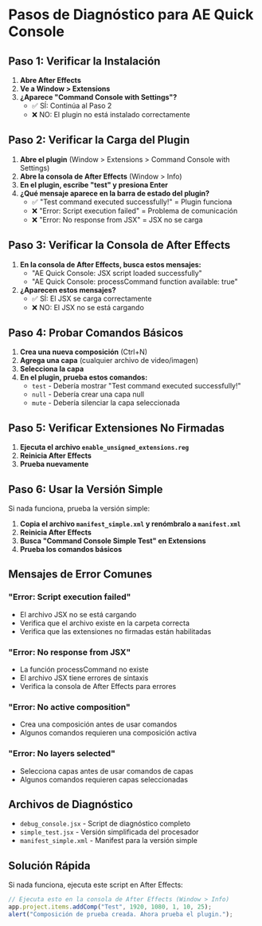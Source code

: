 # Pasos de Diagnóstico para AE Quick Console

## Paso 1: Verificar la Instalación

1. **Abre After Effects**
2. **Ve a Window > Extensions**
3. **¿Aparece "Command Console with Settings"?**
   - ✅ SÍ: Continúa al Paso 2
   - ❌ NO: El plugin no está instalado correctamente

## Paso 2: Verificar la Carga del Plugin

1. **Abre el plugin** (Window > Extensions > Command Console with Settings)
2. **Abre la consola de After Effects** (Window > Info)
3. **En el plugin, escribe "test" y presiona Enter**
4. **¿Qué mensaje aparece en la barra de estado del plugin?**
   - ✅ "Test command executed successfully!" = Plugin funciona
   - ❌ "Error: Script execution failed" = Problema de comunicación
   - ❌ "Error: No response from JSX" = JSX no se carga

## Paso 3: Verificar la Consola de After Effects

1. **En la consola de After Effects, busca estos mensajes:**
   - "AE Quick Console: JSX script loaded successfully"
   - "AE Quick Console: processCommand function available: true"
2. **¿Aparecen estos mensajes?**
   - ✅ SÍ: El JSX se carga correctamente
   - ❌ NO: El JSX no se está cargando

## Paso 4: Probar Comandos Básicos

1. **Crea una nueva composición** (Ctrl+N)
2. **Agrega una capa** (cualquier archivo de video/imagen)
3. **Selecciona la capa**
4. **En el plugin, prueba estos comandos:**
   - `test` - Debería mostrar "Test command executed successfully!"
   - `null` - Debería crear una capa null
   - `mute` - Debería silenciar la capa seleccionada

## Paso 5: Verificar Extensiones No Firmadas

1. **Ejecuta el archivo `enable_unsigned_extensions.reg`**
2. **Reinicia After Effects**
3. **Prueba nuevamente**

## Paso 6: Usar la Versión Simple

Si nada funciona, prueba la versión simple:

1. **Copia el archivo `manifest_simple.xml` y renómbralo a `manifest.xml`**
2. **Reinicia After Effects**
3. **Busca "Command Console Simple Test" en Extensions**
4. **Prueba los comandos básicos**

## Mensajes de Error Comunes

### "Error: Script execution failed"
- El archivo JSX no se está cargando
- Verifica que el archivo existe en la carpeta correcta
- Verifica que las extensiones no firmadas están habilitadas

### "Error: No response from JSX"
- La función processCommand no existe
- El archivo JSX tiene errores de sintaxis
- Verifica la consola de After Effects para errores

### "Error: No active composition"
- Crea una composición antes de usar comandos
- Algunos comandos requieren una composición activa

### "Error: No layers selected"
- Selecciona capas antes de usar comandos de capas
- Algunos comandos requieren capas seleccionadas

## Archivos de Diagnóstico

- `debug_console.jsx` - Script de diagnóstico completo
- `simple_test.jsx` - Versión simplificada del procesador
- `manifest_simple.xml` - Manifest para la versión simple

## Solución Rápida

Si nada funciona, ejecuta este script en After Effects:

```javascript
// Ejecuta esto en la consola de After Effects (Window > Info)
app.project.items.addComp("Test", 1920, 1080, 1, 10, 25);
alert("Composición de prueba creada. Ahora prueba el plugin.");
```
